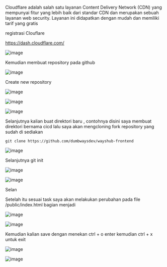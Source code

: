 Cloudflare adalah salah satu layanan Content Delivery Network (CDN) yang mempunyai fitur yang lebih baik dari standar CDN dan merupakan sebuah layanan web security. Layanan ini didapatkan dengan mudah dan memiliki tarif yang gratis

registrasi Clouflare

https://dash.cloudflare.com/

![image](https://user-images.githubusercontent.com/106061407/171104648-410e465a-bf9b-4aa1-aa6f-ac38c5836edd.png)


Kemudian membuat repository pada github

![image](https://user-images.githubusercontent.com/106061407/171104861-85244540-d8e8-4a7d-9839-f333bfb8da7c.png)

Create new repository

![image](https://user-images.githubusercontent.com/106061407/171104927-6557137a-e302-4717-8a0c-dba5005e5c63.png)

![image](https://user-images.githubusercontent.com/106061407/171104952-c4f6f176-a156-4c9e-a8c2-4d29c26f642b.png)

![image](https://user-images.githubusercontent.com/106061407/171105229-7b0e5570-0337-4291-9c7f-5d623d3eec2e.png)

Selanjutnya kalian buat direktori baru , contohnya disini saya membuat direktori bernama cicd
lalu saya akan mengcloning fork repository yang sudah di sediakan

```
git clone https://github.com/dumbwaysdev/wayshub-frontend
```

![image](https://user-images.githubusercontent.com/106061407/171105519-dadd81c6-ed4e-42cb-96b4-cd8e9304a21e.png)

Selanjutnya git init

![image](https://user-images.githubusercontent.com/106061407/171105602-8b065f45-eec3-4ee4-8812-2c7427af2739.png)

![image](https://user-images.githubusercontent.com/106061407/171105760-630437ae-ffcb-4cbe-9b34-fff744a448a6.png)

Selan



Setelah itu sesuai task saya akan melakukan perubahan pada file /public/index.html bagian <title>WaysHub</title> menjadi <title>WaysHub - Nama Anda</title>

![image](https://user-images.githubusercontent.com/106061407/171106032-9635f79b-7ac8-43e0-a0e8-ae1bb536571a.png)

![image](https://user-images.githubusercontent.com/106061407/171106089-e8098400-94e0-4d63-9539-6f48afd1f596.png)

Kemudian kalian save dengan menekan ctrl + o enter kemudian ctrl + x untuk exit


![image](https://user-images.githubusercontent.com/106061407/171107428-f7657963-3bc9-42c2-9103-af178612a149.png)

![image](https://user-images.githubusercontent.com/106061407/171107576-62c7f0ab-2c6a-4d9d-8ad1-c4a46a4422e2.png)



